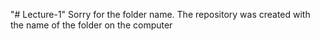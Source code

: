 "# Lecture-1" 
Sorry for the folder name. The repository was created with the name of the folder on the computer
